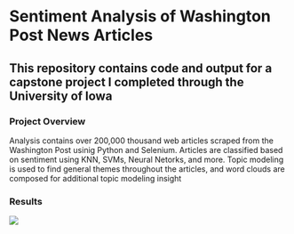 # Sentiment Analysis of Washington Post News Articles
 
This repository contains code and output for a capstone project I completed through the University of Iowa
---

### Project Overview
Analysis contains over 200,000 thousand web articles scraped from the Washington Post usinig Python and Selenium. Articles are classified based on sentiment using KNN, SVMs, Neural Netorks, and more. Topic modeling is used to find general themes throughout the articles, and word clouds are composed for additional topic modeling insight


### Results

<img src='newing21/Python---Text-Analytics-/blob/master/Total_Tweets_per_Day.jpg'>

